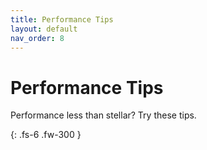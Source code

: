 ```yaml
---
title: Performance Tips
layout: default
nav_order: 8
---
```


# Performance Tips
Performance less than stellar? Try these tips.

{: .fs-6 .fw-300 }